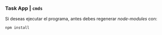 ### Task App | `cmds`

Si deseas ejecutar el programa, antes debes regenerar *node-modules* con: 

```
npm install
```



